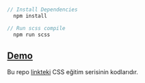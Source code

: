 ```javascript

// Install Dependencies
  npm install

// Run scss compile
  npm run scss

```

## [Demo](https://cihat.github.io/booking-clone/)

Bu repo [linkteki](https://www.youtube.com/playlist?list=PLadt0EaV4m3Ae9mBaQNylUKUaFK38F4EB) CSS eğitim serisinin kodlarıdır.

